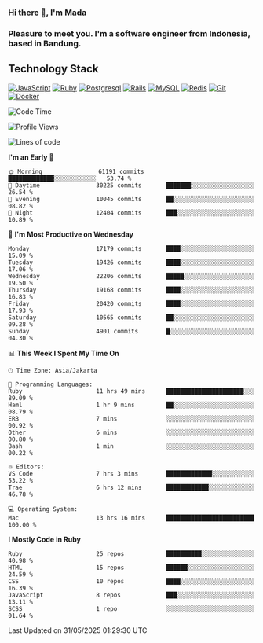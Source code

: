 ### Hi there 👋, I'm Mada
### Pleasure to meet you. I'm a software engineer from Indonesia, based in Bandung.

## Technology Stack

[![JavaScript](https://img.shields.io/badge/-JavaScript-%23F7DF1C?style=flat-square&logo=javascript&logoColor=000000&labelColor=%23F7DF1C&color=%23FFCE5A)](https://www.javascript.com/)
[![Ruby](https://img.shields.io/badge/Ruby-CC342D?style=flat-square&logo=ruby&logoColor=white)](https://www.ruby-lang.org/en/)
[![Postgresql](https://img.shields.io/badge/PostgreSQL-316192?style=flat-square&logo=postgresql&logoColor=ffffff)](https://www.postgresql.org/)
[![Rails](https://img.shields.io/badge/Ruby_on_Rails-CC0000?style=flat-square&logo=ruby-on-rails&logoColor=white)](https://rubyonrails.org/)
[![MySQL](https://img.shields.io/badge/-MySQL-4479A1?style=flat-square&logo=MySQL&logoColor=ffffff)](https://www.mysql.com/)
[![Redis](https://img.shields.io/badge/-Redis-DC382D?style=flat-square&logo=Redis&logoColor=ffffff)](https://redis.io/)
[![Git](https://img.shields.io/badge/-Git-%23F05032?style=flat-square&logo=git&logoColor=%23ffffff)](https://git-scm.com/)
[![Docker](https://img.shields.io/badge/-Docker-2496ED?style=flat-square&logo=docker&logoColor=ffffff)](https://www.docker.com/)
<!--
**madaarya/madaarya** is a ✨ _special_ ✨ repository because its `README.md` (this file) appears on your GitHub profile.

Here are some ideas to get you started:

- 🔭 I’m currently working on ...
- 🌱 I’m currently learning ...
- 👯 I’m looking to collaborate on ...
- 🤔 I’m looking for help with ...
- 💬 Ask me about ...
- 📫 How to reach me: ...
- 😄 Pronouns: ...
- ⚡ Fun fact: ...
-->
<!--START_SECTION:waka-->
![Code Time](http://img.shields.io/badge/Code%20Time-7%2C334%20hrs%2030%20mins-blue)

![Profile Views](http://img.shields.io/badge/Profile%20Views-0-blue)

![Lines of code](https://img.shields.io/badge/From%20Hello%20World%20I%27ve%20Written-51.4%20million%20lines%20of%20code-blue)

**I'm an Early 🐤** 

```text
🌞 Morning                61191 commits       █████████████░░░░░░░░░░░░   53.74 % 
🌆 Daytime                30225 commits       ███████░░░░░░░░░░░░░░░░░░   26.54 % 
🌃 Evening                10045 commits       ██░░░░░░░░░░░░░░░░░░░░░░░   08.82 % 
🌙 Night                  12404 commits       ███░░░░░░░░░░░░░░░░░░░░░░   10.89 % 
```
📅 **I'm Most Productive on Wednesday** 

```text
Monday                   17179 commits       ████░░░░░░░░░░░░░░░░░░░░░   15.09 % 
Tuesday                  19426 commits       ████░░░░░░░░░░░░░░░░░░░░░   17.06 % 
Wednesday                22206 commits       █████░░░░░░░░░░░░░░░░░░░░   19.50 % 
Thursday                 19168 commits       ████░░░░░░░░░░░░░░░░░░░░░   16.83 % 
Friday                   20420 commits       ████░░░░░░░░░░░░░░░░░░░░░   17.93 % 
Saturday                 10565 commits       ██░░░░░░░░░░░░░░░░░░░░░░░   09.28 % 
Sunday                   4901 commits        █░░░░░░░░░░░░░░░░░░░░░░░░   04.30 % 
```


📊 **This Week I Spent My Time On** 

```text
🕑︎ Time Zone: Asia/Jakarta

💬 Programming Languages: 
Ruby                     11 hrs 49 mins      ██████████████████████░░░   89.09 % 
Haml                     1 hr 9 mins         ██░░░░░░░░░░░░░░░░░░░░░░░   08.79 % 
ERB                      7 mins              ░░░░░░░░░░░░░░░░░░░░░░░░░   00.92 % 
Other                    6 mins              ░░░░░░░░░░░░░░░░░░░░░░░░░   00.80 % 
Bash                     1 min               ░░░░░░░░░░░░░░░░░░░░░░░░░   00.22 % 

🔥 Editors: 
VS Code                  7 hrs 3 mins        █████████████░░░░░░░░░░░░   53.22 % 
Trae                     6 hrs 12 mins       ████████████░░░░░░░░░░░░░   46.78 % 

💻 Operating System: 
Mac                      13 hrs 16 mins      █████████████████████████   100.00 % 
```

**I Mostly Code in Ruby** 

```text
Ruby                     25 repos            ██████████░░░░░░░░░░░░░░░   40.98 % 
HTML                     15 repos            ██████░░░░░░░░░░░░░░░░░░░   24.59 % 
CSS                      10 repos            ████░░░░░░░░░░░░░░░░░░░░░   16.39 % 
JavaScript               8 repos             ███░░░░░░░░░░░░░░░░░░░░░░   13.11 % 
SCSS                     1 repo              ░░░░░░░░░░░░░░░░░░░░░░░░░   01.64 % 
```




 Last Updated on 31/05/2025 01:29:30 UTC
<!--END_SECTION:waka-->
